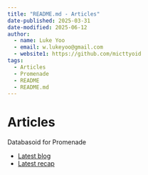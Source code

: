 ```yaml
---
title: "README.md - Articles"
date-published: 2025-03-31
date-modified: 2025-06-12
author:
  - name: Luke Yoo
  - email: w.lukeyoo@gmail.com
  - website1: https://github.com/micttyoid
tags:
  - Articles
  - Promenade
  - README
  - README.md
---
```


# Articles

Databasoid for Promenade

- [Latest blog](https://lukeyoo.fyi/blog/2025/5/bevy-post-startup-check)
- [Latest recap](https://lukeyoo.fyi/recap/2025/6/transformer-architecture-variations-and-derivatives)
